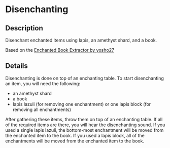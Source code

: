 # Disenchanting
## Description
Disenchant enchanted items using lapis, an amethyst shard, and a book.

Based on the [Enchanted Book Extractor by yosho27](https://www.planetminecraft.com/mod/enchanted-book-extractor-datapack-1-14/)

## Details
Disenchanting is done on top of an enchanting table.
To start disenchanting an item, you will need the following:
- an amethyst shard
- a book
- lapis lazuli (for removing one enchantment) or one lapis block (for removing
all enchantments)

After gathering these items, throw them on top of an enchanting table. If all
of the required items are there, you will hear the disenchanting sound. If you
used a single lapis lazuli, the bottom-most enchantment will be moved from the
enchanted item to the book. If you used a lapis block, all of the enchantments
will be moved from the enchanted item to the book.

